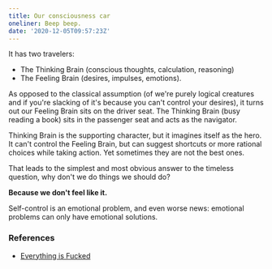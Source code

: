 ```yaml
---
title: Our consciousness car
oneliner: Beep beep.
date: '2020-12-05T09:57:23Z'
---
```


It has two travelers:

- The Thinking Brain (conscious thoughts, calculation, reasoning)
- The Feeling Brain (desires, impulses, emotions).

As opposed to the classical assumption (of we're purely logical creatures and if you're slacking of it's because you can't control your desires), it turns out our Feeling Brain sits on the driver seat. The Thinking Brain (busy reading a book) sits in the passenger seat and acts as the navigator.

Thinking Brain is the supporting character, but it imagines itself as the hero. It can't control the Feeling Brain, but can suggest shortcuts or more rational choices while taking action. Yet sometimes they are not the best ones.

That leads to the simplest and most obvious answer to the timeless question, why don't we do things we should do?

**Because we don't feel like it.**

Self-control is an emotional problem, and even worse news: emotional problems can only have emotional solutions.

### References

- [Everything is Fucked](../books/everything-is-fucked)

